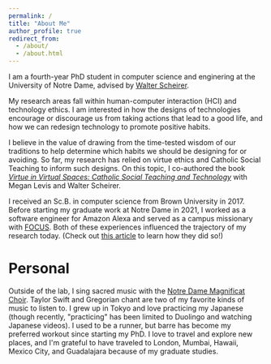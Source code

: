 ```yaml
---
permalink: /
title: "About Me"
author_profile: true
redirect_from: 
  - /about/
  - /about.html
---
```


I am a fourth-year PhD student in computer science and enginering at the University of Notre Dame, advised by [Walter Scheirer](https://www.wjscheirer.com).

My research areas fall within human-computer interaction (HCI) and technology ethics. I am interested in how the designs of technologies encourage or discourage us from taking actions that lead to a good life, and how we can redesign technology to promote positive habits.

I believe in the value of drawing from the time-tested wisdom of our traditions to help determine which habits we should be designing for or avoiding. So far, my research has relied on virtue ethics and Catholic Social Teaching to inform such designs. On this topic, I co-authored the book [*Virtue in Virtual Spaces: Catholic Social Teaching and Technology*](https://litpress.org/Products/00269/Virtue-in-Virtual-Spaces) with Megan Levis and Walter Scheirer.

I received an Sc.B. in computer science from Brown University in 2017. Before starting my graduate work at Notre Dame in 2021, I worked as a software engineer for Amazon Alexa and served as a campus missionary with [FOCUS](https://focus.org). Both of these experiences influenced the trajectory of my research today. (Check out [this article](https://churchlifejournal.nd.edu/articles/catholic-social-teaching-as-an-alternative-to-both-luddism-and-techno-optimism/) to learn how they did so!)


Personal
======
Outside of the lab, I sing sacred music with the [Notre Dame Magnificat Choir](https://www.youtube.com/@notredamemagnificatchoir). Taylor Swift and Gregorian chant are two of my favorite kinds of music to listen to. I grew up in Tokyo and love practicing my Japanese (though recently, "practicing" has been limited to Duolingo and watching Japanese videos). I used to be a runner, but barre has become my preferred workout since starting my PhD. I love to travel and explore new places, and I'm grateful to have traveled to London, Mumbai, Hawaii, Mexico City, and Guadalajara because of my graduate studies.
